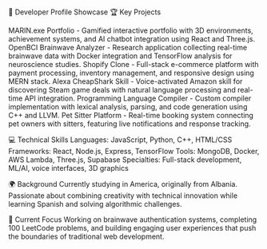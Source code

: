 🚀 Developer Profile Showcase
🏆 Key Projects

MARIN.exe Portfolio - Gamified interactive portfolio with 3D environments, achievement systems, and AI chatbot integration using React and Three.js.
OpenBCI Brainwave Analyzer - Research application collecting real-time brainwave data with Docker integration and TensorFlow analysis for neuroscience studies.
Shopify Clone - Full-stack e-commerce platform with payment processing, inventory management, and responsive design using MERN stack.
Alexa CheapShark Skill - Voice-activated Amazon skill for discovering Steam game deals with natural language processing and real-time API integration.
Programming Language Compiler - Custom compiler implementation with lexical analysis, parsing, and code generation using C++ and LLVM.
Pet Sitter Platform - Real-time booking system connecting pet owners with sitters, featuring live notifications and response tracking.

💻 Technical Skills
Languages: JavaScript, Python, C++, HTML/CSS
Frameworks: React, Node.js, Express, TensorFlow
Tools: MongoDB, Docker, AWS Lambda, Three.js, Supabase
Specialties: Full-stack development, ML/AI, voice interfaces, 3D graphics

🌍 Background
Currently studying in America, originally from Albania. Passionate about combining creativity with technical innovation while learning Spanish and solving algorithmic challenges.

🎯 Current Focus
Working on brainwave authentication systems, completing 100 LeetCode problems, and building engaging user experiences that push the boundaries of traditional web development.
